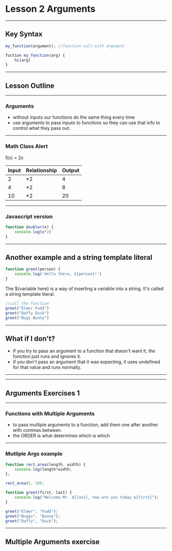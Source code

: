 # Lesson 2 Arguments


----

## Key Syntax
```javascript
my_function(argument); //function call with argument

fuction my_function(arg) {
    hi(arg)
}
```


----

## Lesson Outline


----


### Arguments
- without inputs our functions do the same thing every time
- use arguments to pass inputs to functions so they can use that info to control what they pass out.


----

### Math Class Alert

f(x) = 2x

| Input | Relationship | Output |
|-------|--------------|--------|
| 2     | *2           | 4      |
| 4     | *2           | 8      |
| 10    | *2           | 20     |


----

### Javascript version
```javascript
function doubler(x) {
    console.log(x*2)
}
```


----

## Another example and a string template literal
```javascript
function greet(person) {
    console.log('Hello there, ${person}!')
}
```

The ${variable here}  is a way of inserting a variable into a string.  It's called a string template literal.

```javascript
//call the function
greet("Elmer Fudd")
greet("Daffy Duck")
greet("Bugs Bunny")
```


----

## What if I don't?
- if you try to pass an argument to a function that doesn't want it, the function just runs and ignores it.
- if you don't pass an argument that it was expecting, it uses undefined for that value and runs normally.


----

----

## Arguments Exercises 1


----

### Functions with Multiple Arguments
- to pass multiple arguments to a function, add them one after another with commas between.
- the ORDER is what determines which is which


----

### Mutliple Args example
```javascript
function rect_area(length, width) {
    console.log(length*width;
};

rect_area(5, 10);
```

```javascript
function greet(first, last) {
    console.log("Welcome Mr. ${last}, how are you today ${first}");
}

greet("Elmer", "Fudd");
greet("Buggs", "Bunny");
greet("Daffy", "Duck");
```


----

## Multiple Arguments exercise


